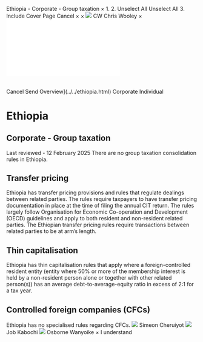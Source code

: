 Ethiopia - Corporate - Group taxation
×
1.
2.
Unselect All
Unselect All
3.
Include Cover Page
Cancel
×
×
![](../../-/media/world-wide-tax-summaries/attachments/global---chris-wooley.ashx%3Frev=ac5e5f3223b34096b1afc2a6009c7320&revision=ac5e5f32-23b3-4096-b1af-c2a6009c7320&hash=859B7ADC84DC2CBEC9760E9E6EE7DE6D0A8BFCDF)
CW
Chris Wooley
×
![](group-taxation.html)
######
Cancel
Send
Overview](../../ethiopia.html)
Corporate
Individual
# Ethiopia
## Corporate - Group taxation
Last reviewed - 12 February 2025
There are no group taxation consolidation rules in Ethiopia.
## Transfer pricing
Ethiopia has transfer pricing provisions and rules that regulate dealings between related parties. The rules require taxpayers to have transfer pricing documentation in place at the time of filing the annual CIT return.
The rules largely follow Organisation for Economic Co-operation and Development (OECD) guidelines and apply to both resident and non-resident related parties. The Ethiopian transfer pricing rules require transactions between related parties to be at arm’s length.
## Thin capitalisation
Ethiopia has thin capitalisation rules that apply where a foreign-controlled resident entity (entity where 50% or more of the membership interest is held by a non-resident person alone or together with other related person(s)) has an average debt-to-average-equity ratio in excess of 2:1 for a tax year.
## Controlled foreign companies (CFCs)
Ethiopia has no specialised rules regarding CFCs.
![](../../-/media/world-wide-tax-summaries/ethiopiasimeon-cheruiyotethiopia--simeon-cheruiyotpng20221221171213647.ashx%3Frev=10a59f7983b74e50bcf3bcdf919a447d&revision=10a59f79-83b7-4e50-bcf3-bcdf919a447d&hash=B44346B5D4B3894F93F19513930965A58A4770C8)
Simeon Cheruiyot
![](../../-/media/world-wide-tax-summaries/ethiopiajob-maina-kabochiethiopia--job-kabochipng20221221171325736.ashx%3Frev=53b277ebf3a74acbb3195574d8959fbe&revision=53b277eb-f3a7-4acb-b319-5574d8959fbe&hash=937CC36C03934AF94BD953DDFE311F5BE189C9E5)
Job Kabochi
![](../../-/media/world-wide-tax-summaries/ethiopiaosborne-wanyoikeethiopia--osborne-wanyoikejpg20230127153224496.ashx%3Frev=f3d7155028224fa38366739a6f30aeb5&revision=f3d71550-2822-4fa3-8366-739a6f30aeb5&hash=809F585E57092A9E0C14B5C9BB1A6C0E3B8D7472)
Osborne Wanyoike
×
I understand